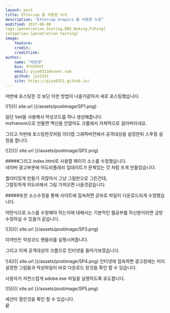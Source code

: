 ```yaml
---
layout: post
title: Ettercap 을 이용한 낚시
description: "Ettercap Grapics 를 사용한 누킹"
modified: 2017-08-09
tags:[penetration_testing,DNS_Nuking,Fshing]
categories:[penetration testing]
image:
    feature:
    credit:
    creditlink:
author:
    name: "박준영"
    bio: 우아아아아
    email: pjya0321@naver.com
    github: jy31241
    site: https://pjya0321.github.io/
---
```

저번에 포스팅한 것 보단 이런 방법이 나을거같아서 새로 포스팅했습니다.  

![1]({{ site.url }}/assets/postimage/SP1.png)

일단 Veil을 사용해서 악성코드를 하나 생성해줍니다.  
msfvenom으로 만들면 백신을 안깔아도 크롬에서 자체적으로 걸러버리네요.  

그리고 저번에 포스팅한것처럼 이더캡 그래픽버전에서 공격대상을 설정한뒤 스푸핑 설정을 합니다.  

![2]({{ site.url }}/assets/postimage/SP2.png)

#####그리고 index.html로 사용할 페이지 소스를 수정했습니다.  
네이버 광고부분에 어도비플레쉬 업데이트가 문제있는 것 처럼 뜨게 만들었습니다.  

퀄리티있게 만들기 귀찮아서 그냥 그림판으로 그린건데,  
그럴듯하게 어도비에서 그림 가져오면 나을것같습니다.  

#####또한 소스수정을 통해 사이트에 접속하면 곧바로 파일이 다운로드되게 수정했습니다.  

어떤식으로 소스를 수정해야 하는지에 대해서는 기본적인 웹공부를 하신분이라면 금방 수정하실 수 있을거 같습니다.  

![3]({{ site.url }}/assets/postimage/SP3.png)

아까만든 악성코드 핸들러를 실행시켜줍니다.  

그리고 이제 공격대상의 크롬으로 인터넷을 들어가보겠습니다.  

![4]({{ site.url }}/assets/postimage/SP4.png)
인터넷에 접속하면 광고창에는 미리 설정한 그림들과 악성파일이 바로 다운로드 된것을 확인 할 수 있습니다.  

사용자가 자연스럽게 adobe.exe 파일을 실행하도록 유도합니다.  

![5]({{ site.url }}/assets/postimage/SP5.png)

세션이 열린것을 확인 할 수 있습니다.  
끝  